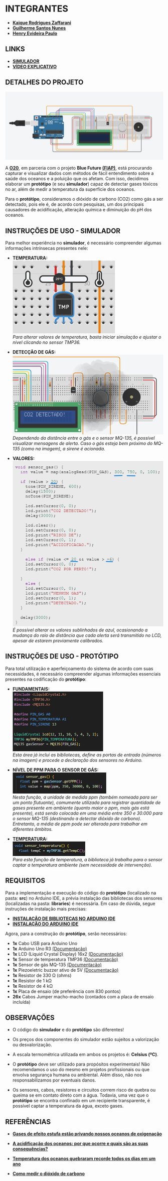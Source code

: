 # INTEGRANTES
- **[Kaique Rodrigues Zaffarani](https://github.com/Z4ffarani)**
- **[Guilherme Santos Nunes](https://github.com/sannunez)**
- **[Henry Evideira Paulo](https://github.com/Hep4xl0)**


## LINKS
- **[SIMULADOR](https://www.tinkercad.com/things/caiS2UM6vG7-gs-simulador?sharecode=H-b8QUJkQ7_S-XZZ2pjAcXow0_1kT6jryNqjPAjow3I)** <br>
- **[VÍDEO EXPLICATIVO](https://youtu.be/aBZ_rd_zkUo)**


## DETALHES DO PROJETO
![FOTO](assets/img%20-%20simulador.png)

A **[O20](https://www.g20.org/pt-br/g20-social/grupos-de-engajamento/oceans-20#:~:text=Sobre%20o%20O20&text=A%20criação%20do%20Oceans20%20pela,é%20plural%20em%20suas%20características.)**, em parceria com o projeto **Blue Future [(FIAP)](https://www.fiap.com.br)**, está procurando capturar e visualizar dados com métodos de fácil entendimento sobre a saúde dos oceanos e a poluição que os afetam. Com isso, decidimos elaborar um **protótipo** (e seu **simulador**) capaz de detectar gases tóxicos no ar, além de medir a temperatura da superfície dos oceanos.

Para o **protótipo**, consideramos o dióxido de carbono (CO2) como gás a ser detectado, pois ele é, de acordo com pesquisas, um dos principais causadores de acidificação, alteração química e diminuição do pH dos oceanos.

## INSTRUÇÕES DE USO - SIMULADOR
Para melhor experiência no **simulador**, é necessário compreender algumas informações intrínsecas presentes nele:

- **TEMPERATURA:** <br>
![FOTO](assets/img%20-%20medindo%20temperatura.png)<br>
*Para alterar valores de temperatura, basta iniciar simulação e ajustar o nível clicando no sensor TMP36.*

- **DETECÇÃO DE GÁS:** <br>
![FOTO](assets/img%20-%20gas%20detectado.png)<br>
*Dependendo da distância entre o gás e o sensor MQ-135, é possível visualizar mensagens de alerta. Caso o gás esteja bem próximo do MQ-135 (como na imagem), a sirene é acionada.*

- **VALORES:** <br>
![FOTO](assets/img%20-%20alterando%20valores.png) <br>
*É possível alterar os valores sublinhados de azul, ocasionando a mudança do raio de distância que cada alerta será transmitido no LCD, apesar de estarem previamente calibrados.*


## INSTRUÇÕES DE USO - PROTÓTIPO
Para total utilização e aperfeiçoamento do sistema de acordo com suas necessidades, é necessário compreender algumas informações essenciais presentes na codificação do **protótipo**:

- **FUNDAMENTAIS:** <br>
![FOTO](assets/img%20-%20bibliotecas%20e%20definições%20com%20entradas%20específicas.png)<br>
*Esta área já inclui as bibliotecas, define as portas de entrada (números na imagem) e procede a declaração dos sensores no Arduino.*

- **NÍVEL DE PPM PARA O SENSOR DE GÁS:** <br>
![FOTO](assets/img%20-%20nível%20de%20ppm%20médio.png)<br>
*Nesta função, a unidade de medida ppm (também nomeada para ser um ponto flutuante), comumente utilizada para registrar quantidade de gases presente em ambiente (quanto maior o ppm, mais gás está presente), está sendo colocada em uma média entre 350 e 30.000 para o sensor MQ-135 (destinando a detectar dióxido de carbono). Entretanto, a média de ppm pode ser alterada para trabalhar em diferentes âmbitos.*

- **TEMPERATURA:** <br>
![FOTO](assets/img%20-%20função%20necessária%20para%20temperatura.png) <br>
*Para esta função de temperatura, a biblioteca já trabalha para o sensor captar a temperatura ambiente (sem necessidade de intervenção).*

## REQUISITOS
Para a implementação e execução do código do **protótipo** (localizado na pasta: **src**) no Arduino IDE, a prévia instalação das bibliotecas dos sensores (localizadas na pasta: **libraries**) é necessária. Em caso de dúvida, segue instruções de instalação mais precisas:

- **[INSTALAÇÃO DE BIBLIOTECAS NO ARDUINO IDE](https://docs.arduino.cc/software/ide-v1/tutorials/installing-libraries/)**
- **[INSTALAÇÃO DO ARDUINO IDE](https://www.arduino.cc/en/software)**

Agora, para a construção do **protótipo**, serão necessários:

- **1x** Cabo USB para Arduino Uno
- **1x** Arduino Uno R3 [(Documentação)](https://docs.arduino.cc/hardware/uno-rev3/)
- **1x** LCD (Liquid Crystal Display) 16x2 [(Documentação)](https://docs.arduino.cc/learn/electronics/lcd-displays/)
- **1x** Sensor de temperatura TMP36 [(Documentação)](https://www.analog.com/media/en/technical-documentation/data-sheets/TMP35_36_37.pdf) 
- **1x** Sensor de gás MQ-135 [(Documentação)](https://www.winsen-sensor.com/d/files/manual/mq135.pdf?campaignid=10468521783&adgroupid=135332376389&feeditemid=&targetid=dsa-1958599263050&device=c&creative=593920368849&keyword=&gad_source=1&gclid=CjwKCAjwmYCzBhA6EiwAxFwfgGtVGMuAILsZwqGfpexRrEZZ-bUzUsNWcz1ESKLDSoVo8_5WExG3SxoCWH4QAvD_BwE)
- **1x** Piezoeletric buzzer ativo de 5V [(Documentação)](https://wiki-content.arduino.cc/documents/datasheets/PIEZO-PKM22EPPH4001-BO.pdf)
- **1x** Resistor de 330 Ω (ohms)
- **1x** Resistor de 1 kΩ
- **1x** Resistor de 4 kΩ
- **1x** Placa de ensaio (de preferência com 830 pontos)
- **26x** Cabos Jumper macho-macho (contados com a placa de ensaio incluída)


## OBSERVAÇÕES
- O código do **simulador** e do **protótipo** são diferentes!

- Os preços dos componentes do simulador estão sujeitos a valorização ou desvalorização.

- A escala termométrica utilizada em ambos os projetos é: **Celsius (ºC)**.

- O **protótipo** deve ser utilizado para propósitos experimentais! Não recomendamos o uso do mesmo em projetos profissionais ou que envolva segurança humana ou ambiental. Além disso, não nos responsabilizamos por eventuais danos.

- Os sensores, cabos, resistores e circuitos correm risco de quebra ou queima se em contato direto com a água. Todavia, uma vez que o **protótipo** se encontra confinado em um recipiente transparente, é possível captar a temperatura da água, exceto gases.


## REFERÊNCIAS
- **[Gases de efeito estufa estão privando nossos oceanos de oxigenação](https://www.unep.org/pt-br/noticias-e-reportagens/reportagem/gases-de-efeito-estufa-estao-privando-nossos-oceanos-de#:~:text=Gases%20do%20efeito%20estufa%20são,nitroso%20e%20hexafluoreto%20de%20enxofre.)**
  
- **[A acidificação dos oceanos: por que ocorre e quais são as suas consequências?](https://www.iberdrola.com/sustentabilidade/acidificacao-oceanos#:~:text=Além%20de%20piorarem%20a%20qualidade,afetando%20gravemente%20os%20organismos%20marinhos.
)**
- **[Temperatura dos oceanos quebraram recorde todos os dias em um ano](https://gizmodo.uol.com.br/temperatura-dos-oceanos-quebraram-recorde-todos-os-dias-em-um-ano/
)**

- **[Como medir o dióxido de carbono](https://www.vaisala.com/sites/default/files/documents/VIM-G-How-to-measure-CO2-Application-Note-B211228PT.pdf)**
